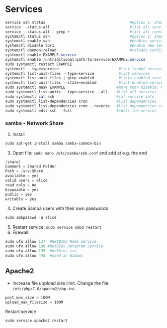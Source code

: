 # Services


````powershell
service ssh status                                      #option 1: shows service status
service --status-all                                    #list all services
service --status-all | grep +                           #list all running services
systemctl status ssh                                    #option 2: shows service status
systemctl enable ssh                                    #enables service ssh
systemctl disable tor1                                  #enable new service tor1
systemctl daemon-reload                                 #reloads configs from filesystem and regenerates dependency trees
systemctl enable EXAMPLE.service
systemctl enable /untraditional/path/to/service/EXAMPLE.service
sudo systemctl restart EXAMPLE
systemctl --type=service                           #list loaded services
systemctl list-unit-files --type=service           #list services
systemctl list-unit-files | grep enabled           #lists enabled services
systemctl list-unit-files --state=enabled          #list enabled services run at boot time
sudo systemctl mask EXAMPLE                       #more than disable. Prevents services and users to start, as the config is sent to /dev/null
sudo systemctl list-units --type=service --all    #list all services
sudo systemctl cat ssh                            #cat service info
sudo systemctl list-dependencies cron             #list dependencies
sudo systemctl list-dependencies cron --reverse   #list dependencies recursively
sudo systemctl edit ssh --full                    #edits the service
````

### samba - Network Share
1. Install
````powershell
sudo apt-get install samba samba-common-bin
````
3. Open file: `sudo nano /etc/samba/smb.conf` and add at e.g. the end
````powershell
[share]
Comment = Shared Folder
Path = /srv/Share
available = yes
valid users = alice
read only = no
browsable = yes
public = yes
writable = yes
````
4. Create Samba users with their own passwords
````powershell
sudo smbpasswd -a alice
````
5. Restart service: `sudo service smbd restart`
6. Firewall:
````powershell
sudo ufw allow 137  #NetBIOS Name service
sudo ufw allow 138 #NetBIOS Datagram Service
sudo ufw allow 139  #netbios-ssn
sudo ufw allow 445  #used in Widows
````


## Apache2
- Increase file uppload size limit. Change the file `/etc/php/7.0/apache2/php.ini`.
````powershell
post_max_size = 100M
upload_max_filesize = 100M
````
Restart service
````powershell
sudo service apache2 restart
````

